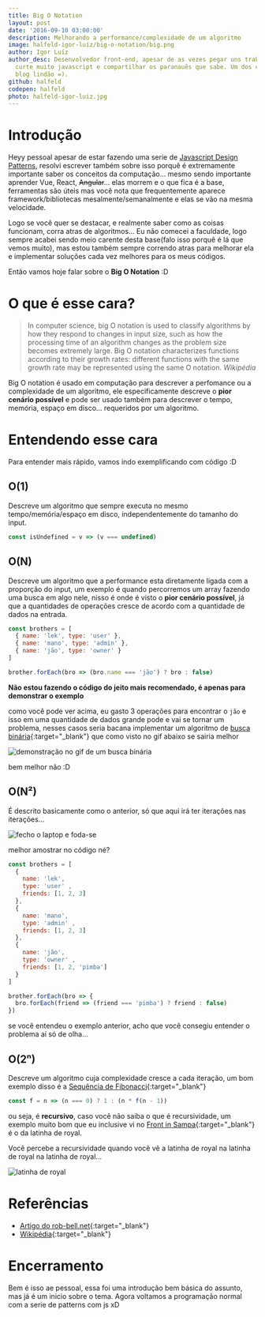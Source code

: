 ```yaml
---
title: Big O Notation
layout: post
date: '2016-09-10 03:00:00'
description: Melhorando a performance/complexidade de um algoritmo
image: halfeld-igor-luíz/big-o-notation/big.png
author: Igor Luíz
author_desc: Desenvolvedor front-end, apesar de as vezes pegar uns trabalhos de back,
  curte muito javascript e compartilhar os paranauês que sabe. Um dos criadores desse
  blog lindão =).
github: halfeld
codepen: halfeld
photo: halfeld-igor-luiz.jpg
---
```


# Introdução

Heyy pessoal apesar de estar fazendo uma serie de [Javascript Design Patterns](https://blog.mywork.art.br/javascript-design-patterns/), resolvi escrever também sobre isso porquê é extremamente importante saber os conceitos da computação... mesmo sendo importante aprender Vue, React, <s>Angular</s>... elas morrem e o que fica é a base, ferramentas são úteis mas você nota que frequentemente aparece framework/bibliotecas mesalmente/semanalmente e elas se vão na mesma velocidade.

Logo se você quer se destacar, e realmente saber como as coisas funcionam, corra atras de algoritmos... 
Eu não comecei a faculdade, logo sempre acabei sendo meio carente desta base(falo isso porquê é lá que vemos muito), mas estou também sempre correndo atras para melhorar ela e implementar soluções cada vez melhores para os meus códigos.

Então vamos hoje falar sobre o **Big O Notation** :D

# O que é esse cara?

> In computer science, big O notation is used to classify algorithms by how they respond to changes in input size, such as how the processing time of an algorithm changes as the problem size becomes extremely large. Big O notation characterizes functions according to their growth rates: different functions with the same growth rate may be represented using the same O notation. _Wikipédia_

Big O notation é usado em computação para descrever a perfomance ou a complexidade de um algoritmo, ele especificamente descreve o **pior cenário possível** e  pode ser usado também para descrever o tempo, memória, espaço em disco... requeridos por um algoritmo.


# Entendendo esse cara

Para entender mais rápido, vamos indo exemplificando com código :D

## O(1)

Descreve um algoritmo que sempre executa no mesmo tempo/memória/espaço em disco, independentemente do tamanho do input.

```javascript
const isUndefined = v => (v === undefined)
```

## O(N)

Descreve um algoritmo que a performance esta diretamente ligada com a proporção do input, um exemplo é quando percorremos um array fazendo uma busca em algo nele, nisso é onde é visto o **pior cenário possível**,  já que a quantidades de operações cresce de acordo com a quantidade de dados na entrada.

```javascript
const brothers = [
  { name: 'lek', type: 'user' },
  { name: 'mano', type: 'admin' },
  { name: 'jão', type: 'owner' }
]

brother.forEach(bro => (bro.name === 'jão') ? bro : false)
```

**Não estou fazendo o código do jeito mais recomendado, é apenas para demonstrar o exemplo**

como você pode ver acima, eu gasto 3 operações para encontrar o `jão` e isso em uma quantidade de dados grande pode e vai se tornar um problema, nesses casos seria bacana implementar um algoritmo de [busca binária](https://en.wikipedia.org/wiki/Binary_search_algorithm){:target="_blank"} que como visto no gif abaixo se sairia melhor

![demonstração no gif de um busca binária](/assets/img/halfeld-igor-luíz/big-o-notation/binary-search.gif)

bem melhor não :D

## O(N²)

É descrito basicamente como o anterior, só que aqui irá ter iterações nas iterações...

![fecho o laptop e foda-se](/assets/img/halfeld-igor-luíz/big-o-notation/enough-internet.gif)

melhor amostrar no código né?

```javascript
const brothers = [
  { 
    name: 'lek', 
    type: 'user' ,
    friends: [1, 2, 3]
  },
  { 
    name: 'mano', 
    type: 'admin' ,
    friends: [1, 2, 3]
  },
  { 
    name: 'jão', 
    type: 'owner' ,
    friends: [1, 2, 'pimba']
  }
]

brother.forEach(bro => {
  bro.forEach(friend => (friend === 'pimba') ? friend : false)
})
```

se você entendeu o exemplo anterior, acho que você consegiu entender o problema aí só de olha...


## O(2&#8319;)

Descreve um algoritmo cuja complexidade cresce a cada iteração, um bom exemplo disso é a [Sequência de Fibonacci](https://pt.wikipedia.org/wiki/Sequ%C3%AAncia_de_Fibonacci){:target="_blank"}

```javascript
const f = n => (n === 0) ? 1 : (n * f(n - 1))
```

ou seja, é **recursivo**, caso você não saiba o que é recursividade, um exemplo muito bom que eu inclusive vi no [Front in Sampa](http://frontinsampa.com.br/){:target="_blank"} é o da latinha de royal.

Você percebe a recursividade quando você vê a latinha de royal na latinha de royal na latinha de royal...

![latinha de royal](/assets/img/halfeld-igor-luíz/big-o-notation/royal.png)
# Referências

+ [Artigo do rob-bell.net](https://rob-bell.net/2009/06/a-beginners-guide-to-big-o-notation/){:target="_blank"}
+ [Wikipédia](https://en.wikipedia.org/wiki/Big_O_notation){:target="_blank"}

# Encerramento

Bem é isso ae pessoal, essa foi uma introdução bem básica do assunto, mas já é um inicio sobre o tema.
Agora voltamos a programação normal com a serie de patterns com js xD